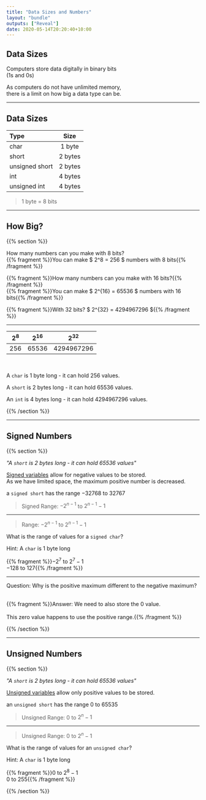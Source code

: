 ```yaml
---
title: "Data Sizes and Numbers"
layout: "bundle"
outputs: ["Reveal"]
date: 2020-05-14T20:20:40+10:00
---
```


## Data Sizes

Computers store data digitally in binary bits  
(1s and 0s)

As computers do not have unlimited memory,  
there is a limit on how big a data type can be.

---

## Data Sizes

|Type|Size|
|:---|:--:|
|char|1 byte|
|short|2 bytes|
|unsigned short|2 bytes|
|int|4 bytes|
|unsigned int|4 bytes|

> 1 byte = 8 bits

---

## How Big?

{{% section %}}

How many numbers can you make with 8 bits?  
{{% fragment %}}You can make $ 2^8 = 256 $ numbers with 8 bits{{% /fragment %}}

{{% fragment %}}How many numbers can you make with 16 bits?{{% /fragment %}}  
{{% fragment %}}You can make $ 2^{16} = 65536 $ numbers with 16 bits{{% /fragment %}}

{{% fragment %}}With 32 bits? $ 2^{32} = 4294967296 ${{% /fragment %}}

---

|$2^8$|$2^{16}$|$2^{32}$|
|:---:|:------:|:------:|
|$256$|$65536$|$4294967296$|

<br/>

A `char` is 1 byte long - it can hold 256 values.  

A `short` is 2 bytes long - it can hold 65536 values.  

An `int` is 4 bytes long - it can hold 4294967296 values.  

{{% /section %}}

---

## Signed Numbers

{{% section %}}

_"A `short` is 2 bytes long - it can hold 65536 values"_

<u>Signed variables</u> allow for negative values to be stored.  
As we have limited space, the maximum positive number is decreased.

a `signed short` has the range $-32768$ to $32767$  

> Signed Range: $-2^{n-1}$  to  $2^{n-1}-1$

---

> Range: $-2^{n-1}$  to  $2^{n-1}-1$

What is the range of values for a `signed char`?

Hint: A `char` is 1 byte long

{{% fragment %}}$-2^{7}$  to  $2^{7}-1$<br/>$-128$  to  $127${{% /fragment %}}

---

Question: Why is the positive maximum different to the negative maximum?
<br/>
<br/>

{{% fragment %}}Answer: We need to also store the $0$ value.<br/><br/>This zero value happens to use the positive range.{{% /fragment %}}

{{% /section %}}

---

## Unsigned Numbers

{{% section %}}

_"A `short` is 2 bytes long - it can hold 65536 values"_

<u>Unsigned variables</u> allow only positive values to be stored.  

an `unsigned short` has the range $0$ to $65535$  

> Unsigned Range: $0$  to  $2^{n}-1$

---

> Unsigned Range: $0$  to  $2^{n}-1$

What is the range of values for an `unsigned char`?

Hint: A `char` is 1 byte long

{{% fragment %}}$0$  to  $2^{8}-1$<br/>$0$  to  $255${{% /fragment %}}

{{% /section %}}
